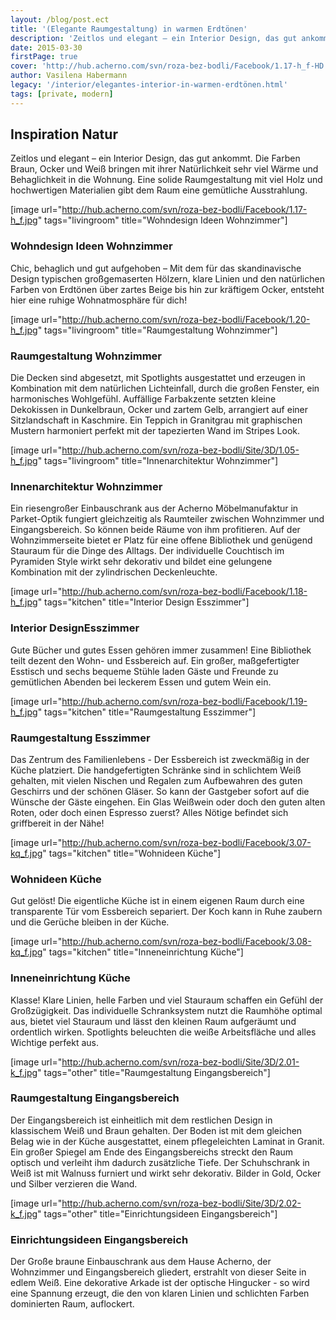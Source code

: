 ```yaml
---
layout: /blog/post.ect
title: '(Elegante Raumgestaltung) in warmen Erdtönen'
description: 'Zeitlos und elegant – ein Interior Design, das gut ankommt. Die Farben Braun, Ocker und Weiß bringen mit ihrer Natürlichkeit sehr viel Wärme und Behaglichkeit in die Wohnung. Eine solide Raumgestaltung mit viel Holz und hochwertigen Materialien gibt dem Raum eine gemütliche Ausstrahlung.'
date: 2015-03-30
firstPage: true
cover: 'http://hub.acherno.com/svn/roza-bez-bodli/Facebook/1.17-h_f-HD.jpg'
author: Vasilena Habermann
legacy: '/interior/elegantes-interior-in-warmen-erdtönen.html'
tags: [private, modern]
---
```

## **Inspiration Natur**
Zeitlos und elegant – ein Interior Design, das gut ankommt. Die Farben Braun, Ocker und Weiß bringen mit ihrer Natürlichkeit sehr viel Wärme und Behaglichkeit in die Wohnung. Eine solide Raumgestaltung mit viel Holz und hochwertigen Materialien gibt dem Raum eine gemütliche Ausstrahlung.

[image url="http://hub.acherno.com/svn/roza-bez-bodli/Facebook/1.17-h_f.jpg" tags="livingroom" title="Wohndesign Ideen Wohnzimmer"]
### Wohndesign Ideen **Wohnzimmer**

Chic, behaglich und gut aufgehoben – Mit dem für das skandinavische Design typischen großgemaserten Hölzern, klare Linien und den natürlichen Farben von Erdtönen über zartes Beige bis hin zur kräftigem Ocker, entsteht hier eine ruhige Wohnatmosphäre für dich!

[image url="http://hub.acherno.com/svn/roza-bez-bodli/Facebook/1.20-h_f.jpg" tags="livingroom" title="Raumgestaltung Wohnzimmer"]
### Raumgestaltung **Wohnzimmer**

Die Decken sind abgesetzt, mit Spotlights ausgestattet und erzeugen in Kombination mit dem natürlichen Lichteinfall, durch die großen Fenster, ein harmonisches Wohlgefühl.  Auffällige Farbakzente setzten kleine Dekokissen in Dunkelbraun, Ocker und zartem Gelb, arrangiert auf einer Sitzlandschaft in Kaschmire. Ein Teppich in Granitgrau mit graphischen Mustern harmoniert perfekt mit der tapezierten Wand im Stripes Look.  

[image url="http://hub.acherno.com/svn/roza-bez-bodli/Site/3D/1.05-h_f.jpg" tags="livingroom" title="Innenarchitektur Wohnzimmer"]
### Innenarchitektur **Wohnzimmer**

Ein riesengroßer Einbauschrank aus der Acherno Möbelmanufaktur in Parket-Optik fungiert gleichzeitig als Raumteiler zwischen Wohnzimmer und Eingangsbereich.  So können beide Räume von ihm profitieren. Auf der Wohnzimmerseite bietet er Platz für eine offene Bibliothek und genügend Stauraum für die Dinge des Alltags. Der individuelle Couchtisch im Pyramiden Style wirkt sehr dekorativ und bildet eine gelungene Kombination mit der zylindrischen Deckenleuchte.

[image url="http://hub.acherno.com/svn/roza-bez-bodli/Facebook/1.18-h_f.jpg" tags="kitchen" title="Interior Design Esszimmer"]
### Interior Design**Esszimmer**

Gute Bücher und gutes Essen gehören immer zusammen! Eine Bibliothek teilt dezent den  Wohn- und Essbereich auf. Ein großer, maßgefertigter Esstisch und sechs bequeme Stühle laden Gäste und Freunde zu gemütlichen Abenden bei leckerem Essen und gutem Wein ein.  

[image url="http://hub.acherno.com/svn/roza-bez-bodli/Facebook/1.19-h_f.jpg" tags="kitchen" title="Raumgestaltung Esszimmer"]
### Raumgestaltung **Esszimmer**

Das Zentrum des Familienlebens - Der Essbereich ist zweckmäßig in der Küche platziert.  Die handgefertigten Schränke sind in schlichtem Weiß gehalten, mit vielen Nischen und Regalen zum Aufbewahren des guten Geschirrs und der schönen Gläser. So kann der Gastgeber sofort auf die Wünsche der Gäste eingehen. Ein Glas Weißwein oder doch den guten alten Roten, oder doch einen Espresso zuerst? Alles Nötige befindet sich griffbereit in der Nähe!

[image url="http://hub.acherno.com/svn/roza-bez-bodli/Facebook/3.07-kq_f.jpg" tags="kitchen" title="Wohnideen Küche"]
### Wohnideen **Küche**

Gut gelöst! Die eigentliche Küche ist in einem eigenen Raum durch eine transparente Tür vom Essbereich separiert. Der Koch kann in Ruhe zaubern und die Gerüche bleiben in der Küche.

[image url="http://hub.acherno.com/svn/roza-bez-bodli/Facebook/3.08-kq_f.jpg" tags="kitchen" title="Inneneinrichtung Küche"]
### Inneneinrichtung **Küche**

Klasse! Klare Linien, helle Farben und viel Stauraum schaffen ein Gefühl der Großzügigkeit. Das individuelle Schranksystem nutzt die Raumhöhe optimal aus, bietet viel Stauraum und lässt den kleinen Raum aufgeräumt und ordentlich wirken. Spotlights beleuchten die weiße Arbeitsfläche und alles Wichtige perfekt aus.

[image url="http://hub.acherno.com/svn/roza-bez-bodli/Site/3D/2.01-k_f.jpg" tags="other" title="Raumgestaltung Eingangsbereich"]
### Raumgestaltung **Eingangsbereich**

Der Eingangsbereich ist einheitlich mit dem restlichen Design in klassischem Weiß und Braun gehalten. Der Boden ist mit dem gleichen Belag wie in der Küche ausgestattet, einem pflegeleichten Laminat in Granit.  Ein großer Spiegel am Ende des Eingangsbereichs streckt den Raum optisch und verleiht ihm dadurch zusätzliche Tiefe. Der Schuhschrank in Weiß ist mit Walnuss furniert und wirkt sehr dekorativ. Bilder in Gold, Ocker und Silber verzieren die Wand.

[image url="http://hub.acherno.com/svn/roza-bez-bodli/Site/3D/2.02-k_f.jpg" tags="other" title="Einrichtungsideen Eingangsbereich"]
### Einrichtungsideen **Eingangsbereich**

Der Große braune Einbauschrank aus dem Hause Acherno, der Wohnzimmer und Eingangsbereich gliedert, erstrahlt von dieser Seite in edlem Weiß. Eine dekorative Arkade ist der optische Hingucker - so wird eine Spannung erzeugt, die den von klaren Linien und schlichten Farben dominierten Raum, auflockert.